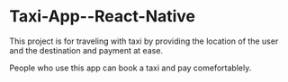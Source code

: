 # Taxi-App--React-Native

This project is for traveling with taxi by providing the location of the user and the destination and payment at ease.

People who use this app can book a taxi and pay comefortablely.